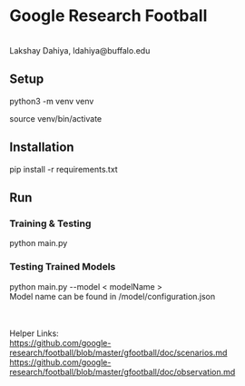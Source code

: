 <h1>Google Research Football</h1>
<br>
Lakshay Dahiya, ldahiya@buffalo.edu
<br>
<h2>Setup</h2>
python3 -m venv venv

source venv/bin/activate

<h2>Installation</h2>
pip install -r requirements.txt

<h2>Run</h2>
<h3>Training & Testing</h3>
python main.py
<h3>Testing Trained Models</h3>
python main.py --model < modelName >
<br/>
Model name can be found in /model/configuration.json 

<br /><br />
Helper Links:
<br />
https://github.com/google-research/football/blob/master/gfootball/doc/scenarios.md
<br />
https://github.com/google-research/football/blob/master/gfootball/doc/observation.md
